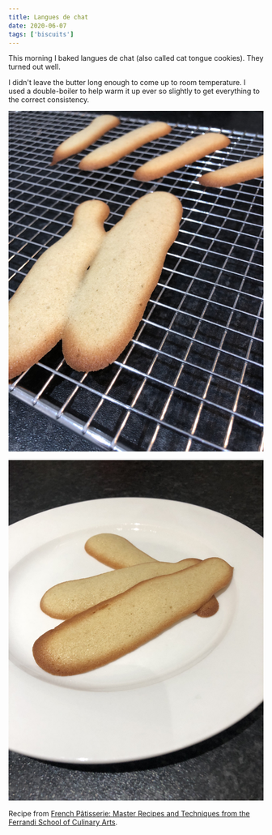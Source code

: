 ```yaml
---
title: Langues de chat
date: 2020-06-07
tags: ['biscuits']
---
```


This morning I baked langues de chat (also called cat tongue cookies). They turned out well.

I didn't leave the butter long enough to come up to room temperature. I used a double-boiler to help warm it up ever so slightly to get everything to the correct consistency.

![Langues de chat on a cooling rack](cookies_cooling.jpg)

![Three langues de chat on a plate](cookies_plate.jpg)

Recipe from [French Pâtisserie: Master Recipes and Techniques from the Ferrandi School of Culinary Arts](https://www.amazon.co.uk/French-Pâtisserie-Techniques-Ferrandi-Culinary/dp/2080203185).
